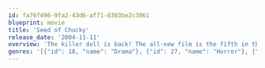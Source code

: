 ```yaml
---
id: fa76f496-9fa2-43d6-af71-0303be2c3061
blueprint: movie
title: 'Seed of Chucky'
release_date: '2004-11-11'
overview: 'The killer doll is back! The all-new film is the fifth in the popular series of Chucky ("Child''s Play") horror comedies. Making his directorial debut is the franchise creator and writer of all five films, Don Mancini. The film introduces Glen (voiced by "The Lord of the Rings" star Billy Boyd), the orphan doll offspring of the irrepressible devilish-doll-come-to-life Chucky (again voiced by series'
genres: '[{"id": 18, "name": "Drama"}, {"id": 27, "name": "Horror"}, {"id": 35, "name": "Comedy"}]'
---
```


